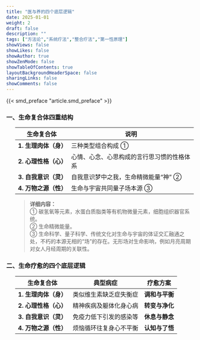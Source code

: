 ```yaml
---
title: "医与养的四个底层逻辑"
date: 2025-01-01
weight: 2
draft: false
description: ""
tags: ["方法论","系统疗法","整合疗法","第一性原理"]
showViews: false
showLikes: false
showAuthor: true
showZenMode: false
showTableOfContents: true
layoutBackgroundHeaderSpace: false
sharingLinks: false
showComments: false
---
```


{{< smd_preface "article.smd_preface" >}}


### **一、生命复合体四重结构**  

<ol>

|生命复合体      | 说明                                     | 
|-----------------------|------------------------------------------|
|**1. 生理肉体（身）**      | 三种类型组合构成 ①                        |
|**2. 心理性格（心）**       | 心情、心念、心思构成的言行思习惯的性格体系  |                              |
|**3. 自我意识（灵）**       | 自我意识梦中之我，生命精微能量“神” ②       |
|**4. 万物之源（性）**       | 生命与宇宙共同量子场本源 ③                 |


>**详细内容：**  
>① 碳氢氧等元素，水蛋白质脂类等有机物微量元素，细胞组织器官系统。  
>② 生命精微能量。  
>③ 生命科学、量子科学、传统文化对生命与宇宙的体证交汇融通之处，不朽的本源无相的“场”的存在。无形场对生命影响，例如月亮周期对女人月经周期的关联性。

</ol>

### **二、生命疗愈的四个底层逻辑**  

<ol>

|生命复合体 | 典型病症 | 疗愈方案 | 
|------------------|---------|----------|
|**1. 生理肉体（身）**| 类似维生素缺乏症失衡症 | **调和与平衡** |
|**2. 心理性格（心）**| 精神疾病及躯体化身心病 | **转变与净化** |
|**3. 自我意识（灵）**| 免疫力低下引发的感染等 | **休息与静念** |
|**4. 万物之源（性）**| 烦恼循环往复身心不平衡 | **认知与了悟** |


</ol>
